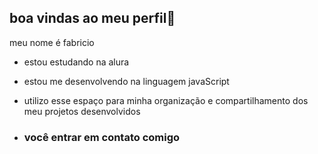 ## boa vindas ao meu perfil💙

meu nome é fabricio

- estou estudando na alura
- estou me desenvolvendo na linguagem javaScript
- utilizo esse espaço para minha organização e compartilhamento dos meu projetos desenvolvidos

- ### você entrar em contato comigo

  
